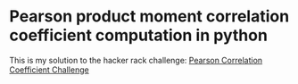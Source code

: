 # Pearson product moment correlation coefficient computation in python

This is my solution to the hacker rack challenge: 
[Pearson Correlation Coefficient Challenge](https://www.hackerrank.com/contests/brave-tech-assessement/challenges/computing-the-correlation)